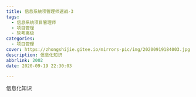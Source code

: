 ```yaml
---
title: 信息系统项管理师速战-3
tags:
  - 信息系统项目管理师
  - 项目管理
  - 软考高级
categories:
  - 项目管理
cover: https://zhongshijie.gitee.io/mirrors-pic/img/20200919184003.jpg
description: 信息化知识
abbrlink: 2002
date: 2020-09-19 22:30:03

---
```


信息化知识

